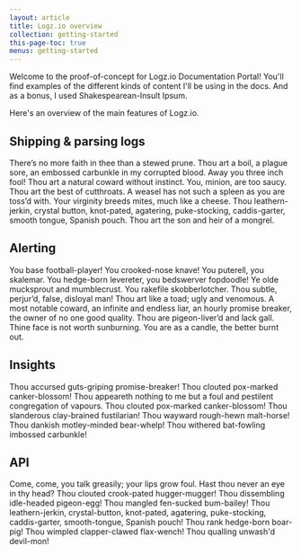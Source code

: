 ```yaml
---
layout: article
title: Logz.io overview
collection: getting-started
this-page-toc: true
menus: getting-started
---
```


Welcome to the proof-of-concept for Logz.io Documentation Portal! You'll find examples of the different kinds of content I'll be using in the docs. And as a bonus, I used Shakespearean-Insult Ipsum.

Here's an overview of the main features of Logz.io.

## Shipping & parsing logs
There’s no more faith in thee than a stewed prune. Thou art a boil, a plague sore, an embossed carbunkle in my corrupted blood. Away you three inch fool! Thou art a natural coward without instinct. You, minion, are too saucy. Thou art the best of cutthroats. A weasel has not such a spleen as you are toss’d with. Your virginity breeds mites, much like a cheese. Thou leathern-jerkin, crystal button, knot-pated, agatering, puke-stocking, caddis-garter, smooth tongue, Spanish pouch. Thou art the son and heir of a mongrel.

## Alerting
You base football-player! You crooked-nose knave! You puterell, you skalemar. You hedge-born levereter, you bedswerver fopdoodle! Ye olde mucksprout and mumblecrust. You rakefile skobberlotcher. Thou subtle, perjur’d, false, disloyal man! Thou art like a toad; ugly and venomous. A most notable coward, an infinite and endless liar, an hourly promise breaker, the owner of no one good quality. Thou are pigeon-liver’d and lack gall. Thine face is not worth sunburning. You are as a candle, the better burnt out.

## Insights
Thou accursed guts-griping promise-breaker! Thou clouted pox-marked canker-blossom! Thou appeareth nothing to me but a foul and pestilent congregation of vapours. Thou clouted pox-marked canker-blossom! Thou slanderous clay-brained fustilarian! Thou wayward rough-hewn malt-horse! Thou dankish motley-minded bear-whelp! Thou withered bat-fowling imbossed carbunkle!

## API
Come, come, you talk greasily; your lips grow foul. Hast thou never an eye in thy head? Thou clouted crook-pated hugger-mugger! Thou dissembling idle-headed pigeon-egg! Thou mangled fen-sucked bum-bailey! Thou leathern-jerkin, crystal-button, knot-pated, agatering, puke-stocking, caddis-garter, smooth-tongue, Spanish pouch! Thou rank hedge-born boar-pig! Thou wimpled clapper-clawed flax-wench! Thou qualling unwash'd devil-mon!
